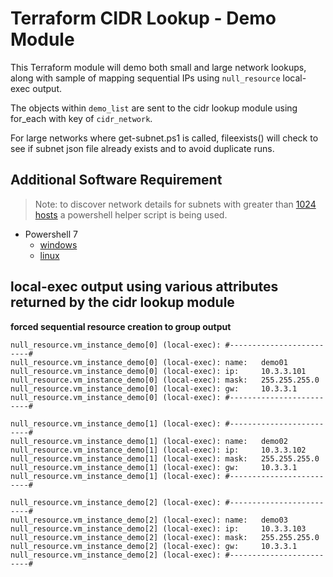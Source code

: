 # Terraform CIDR Lookup - Demo Module

This Terraform module will demo both small and large network lookups, along with sample of mapping sequential IPs using `null_resource` local-exec output.

The objects within `demo_list` are sent to the cidr lookup module using for_each with key of `cidr_network`.  

For large networks where get-subnet.ps1 is called, fileexists() will check to see if subnet json file already exists and to avoid duplicate runs.

## Additional Software Requirement

> Note: to discover network details for subnets with greater than [1024 hosts](https://developer.hashicorp.com/terraform/language/functions/range) a powershell helper script is being used.

- Powershell 7
  - [windows](https://learn.microsoft.com/en-us/powershell/scripting/install/installing-powershell-on-windows)
  - [linux](https://learn.microsoft.com/en-us/powershell/scripting/install/installing-powershell-on-linux)


## local-exec output using various attributes returned by the cidr lookup module

**forced sequential resource creation to group output**
```hcl
null_resource.vm_instance_demo[0] (local-exec): #-------------------------#
null_resource.vm_instance_demo[0] (local-exec): name:   demo01
null_resource.vm_instance_demo[0] (local-exec): ip:     10.3.3.101
null_resource.vm_instance_demo[0] (local-exec): mask:   255.255.255.0
null_resource.vm_instance_demo[0] (local-exec): gw:     10.3.3.1
null_resource.vm_instance_demo[0] (local-exec): #-------------------------#

null_resource.vm_instance_demo[1] (local-exec): #-------------------------#
null_resource.vm_instance_demo[1] (local-exec): name:   demo02
null_resource.vm_instance_demo[1] (local-exec): ip:     10.3.3.102
null_resource.vm_instance_demo[1] (local-exec): mask:   255.255.255.0
null_resource.vm_instance_demo[1] (local-exec): gw:     10.3.3.1
null_resource.vm_instance_demo[1] (local-exec): #-------------------------#

null_resource.vm_instance_demo[2] (local-exec): #-------------------------#
null_resource.vm_instance_demo[2] (local-exec): name:   demo03
null_resource.vm_instance_demo[2] (local-exec): ip:     10.3.3.103
null_resource.vm_instance_demo[2] (local-exec): mask:   255.255.255.0
null_resource.vm_instance_demo[2] (local-exec): gw:     10.3.3.1
null_resource.vm_instance_demo[2] (local-exec): #-------------------------#
```